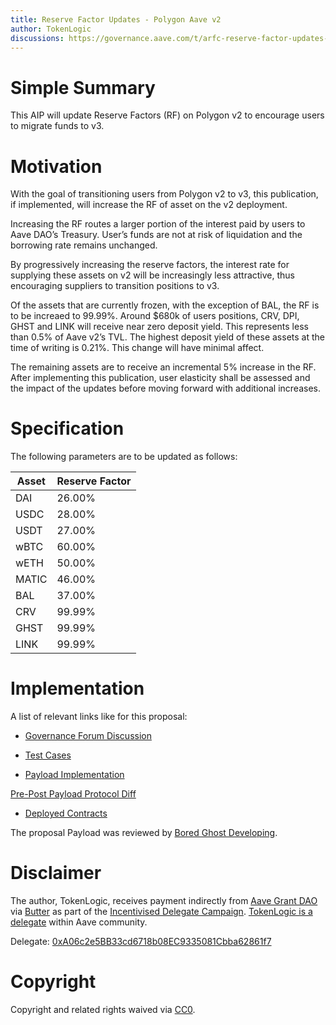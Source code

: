 ```yaml
---
title: Reserve Factor Updates - Polygon Aave v2
author: TokenLogic
discussions: https://governance.aave.com/t/arfc-reserve-factor-updates-polygon-aave-v2/13937
---
```


# Simple Summary

This AIP will update Reserve Factors (RF) on Polygon v2 to encourage users to migrate funds to v3.

# Motivation

With the goal of transitioning users from Polygon v2 to v3, this publication, if implemented, will increase the RF of asset on the v2 deployment.

Increasing the RF routes a larger portion of the interest paid by users to Aave DAO’s Treasury. User’s funds are not at risk of liquidation and the borrowing rate remains unchanged.

By progressively increasing the reserve factors, the interest rate for supplying these assets on v2 will be increasingly less attractive, thus encouraging suppliers to transition positions to v3.

Of the assets that are currently frozen, with the exception of BAL, the RF is to be increaed to 99.99%. Around $680k of users positions, CRV, DPI, GHST and LINK will receive near zero deposit yield. This represents less than 0.5% of Aave v2’s TVL. The highest deposit yield of these assets at the time of writing is 0.21%. This change will have minimal affect.

The remaining assets are to receive an incremental 5% increase in the RF. After implementing this publication, user elasticity shall be assessed and the impact of the updates before moving forward with additional increases.

# Specification

The following parameters are to be updated as follows:

|Asset|Reserve Factor |
|---|---|
|DAI|26.00%|
|USDC|28.00%|
|USDT|27.00%|
|wBTC|60.00%|
|wETH|50.00%|
|MATIC|46.00%|
|BAL|37.00%|
|CRV|99.99%|
|GHST|99.99%|
|LINK|99.99%|


# Implementation

A list of relevant links like for this proposal:

* [Governance Forum Discussion](https://governance.aave.com/t/arfc-reserve-factor-updates-polygon-aave-v2/13937)

* [Test Cases](https://github.com/defijesus/aave-proposals/blob/reserve-factor-polygon-v2/src/AaveV2PolygonReserveFactorUpdate_20230717/AaveV2PolygonReserveFactorUpdate_20230717.t.sol)

* [Payload Implementation](https://github.com/defijesus/aave-proposals/blob/reserve-factor-polygon-v2/src/AaveV2PolygonReserveFactorUpdate_20230717/AaveV2PolygonReserveFactorUpdate_20230717.sol)

[Pre-Post Payload Protocol Diff](https://github.com/defijesus/aave-proposals/blob/reserve-factor-polygon-v2/diffs/preTestPolygonReserveFactorUpdate20230717_postTestPolygonReserveFactorUpdate20230717.md)

* [Deployed Contracts](TODO)

The proposal Payload was reviewed by [Bored Ghost Developing](https://bgdlabs.com/).

# Disclaimer

The author, TokenLogic, receives payment indirectly from [Aave Grant DAO](https://twitter.com/AaveGrants) via [Butter](https://twitter.com/butterymoney) as part of the [Incentivised Delegate Campaign](https://governance.aave.com/t/temp-check-incentivized-delegate-campaign-3-month/11732). [TokenLogic is a delegate](https://governance.aave.com/t/tokenlogic-delegate-platform/12516) within Aave community. 

Delegate: [0xA06c2e5BB33cd6718b08EC9335081Cbba62861f7](https://app.aave.com/governance/)

# Copyright

Copyright and related rights waived via [CC0](https://creativecommons.org/publicdomain/zero/1.0/).